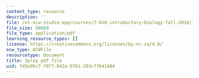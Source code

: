 ```yaml
---
content_type: resource
description: ''
file: /ol-ocw-studio-app/courses/7-016-introductory-biology-fall-2018/fd5e95c77077042a9761293cff641d84_JuwErrBz3b4.pdf
file_size: 56669
file_type: application/pdf
learning_resource_types: []
license: https://creativecommons.org/licenses/by-nc-sa/4.0/
ocw_type: OCWFile
resourcetype: Document
title: 3play pdf file
uid: fd5e95c7-7077-042a-9761-293cff641d84
---
```

